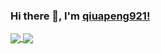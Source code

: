 ### Hi there 👋, I'm [qiuapeng921!](https://www.phpswoole.cn)

<a href="https://github.com/qiuapeng921">
  <img align="center" src="https://github-readme-stats.vercel.app/api?username=qiuapeng921&count_private=true&show_icons=true&include_all_commits=true" />
</a>

<a href="https://github.com/qiuapeng921">
  <img align="center" src="https://github-readme-stats.vercel.app/api/top-langs?username=qiuapeng921&show_icons=true&count_private=true&layout=compact&hide_border=true&langs_count=8" />
</a>
